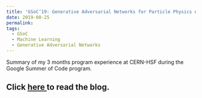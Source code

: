 ```yaml
---
title: 'GSoC’19: Generative Adversarial Networks for Particle Physics Applications'
date: 2019-08-25
permalink: 
tags:
  - GSoC
  - Machine Learning
  - Generative Adversarial Networks
---
```


Summary of my 3 months program experience at CERN-HSF during the Google Summer of Code program.

Click <a href="https://medium.com/analytics-vidhya/cern-gsoc19-generative-adversarial-networks-for-particle-physics-applications-c3da13a3f44b"> here </a> to read the blog.
------